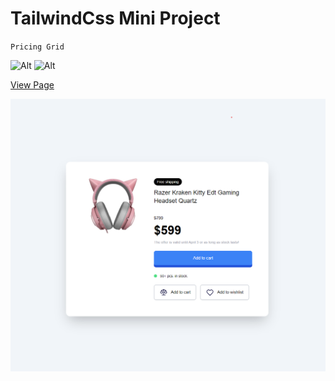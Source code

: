 # TailwindCss Mini Project

`Pricing Grid`

![Alt](https://img.shields.io/badge/-HTML-orange) ![Alt](https://img.shields.io/badge/-TailwindCss-blue)

[View Page](https://productmodel.netlify.app/)

![Alt](./images/product-modal.png)
